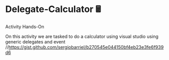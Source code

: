 # Delegate-Calculator 🖩
  Activity Hands-On

On this activity we are tasked to do a calculator using visual studio using generic delegates and event
//https://gist.github.com/sergiobarriel/b270545e044150bf4eb23e3fe6f939d6
